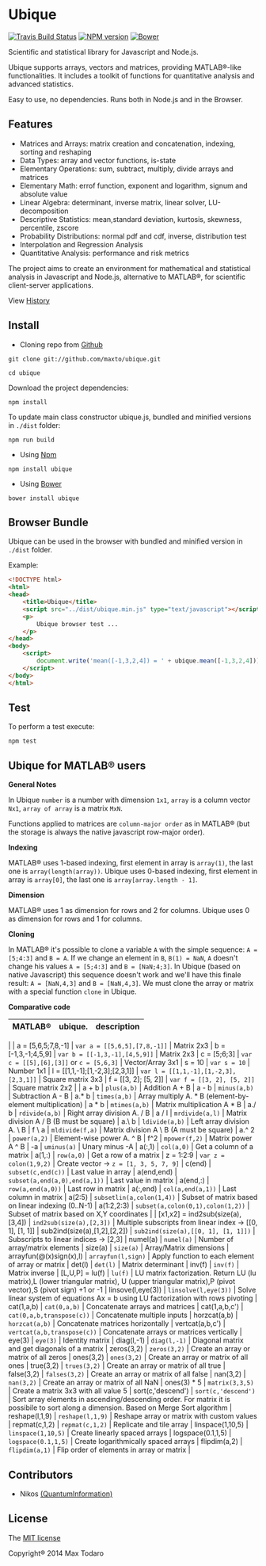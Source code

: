 # Ubique
[![Travis Build Status](https://travis-ci.org/maxto/ubique.svg?style=flat)](https://travis-ci.org/maxto/ubique)
[![NPM version](http://img.shields.io/npm/v/ubique.svg?style=flat)](https://www.npmjs.com/package/ubique)
[![Bower](https://img.shields.io/bower/v/bootstrap.svg?style=flat)](http://bower.io/search/?q=ubique)

Scientific and statistical library for Javascript and Node.js.

Ubique supports arrays, vectors and matrices, providing MATLAB®-like functionalities.
It includes a toolkit of functions for quantitative analysis and advanced statistics. 

Easy to use, no dependencies. Runs both in Node.js and in the Browser.

## Features

- Matrices and Arrays: matrix creation and concatenation, indexing, sorting and reshaping
- Data Types: array and vector functions, is-state
- Elementary Operations: sum, subtract, multiply, divide arrays and matrices 
- Elementary Math: errof function, exponent and logarithm, signum and absolute value
- Linear Algebra: determinant, inverse matrix, linear solver, LU-decomposition
- Descriptive Statistics: mean,standard deviation, kurtosis, skewness, percentile, zscore
- Probability Distributions: normal pdf and cdf, inverse, distribution test
- Interpolation and Regression Analysis
- Quantitative Analysis: performance and risk metrics

The project aims to create an environment for mathematical and statistical analysis in Javascript and Node.js, alternative to MATLAB®, for scientific client-server applications.

View [History](HISTORY.md) 

## Install

- Cloning repo from [Github](https://github.com/)

```
git clone git://github.com/maxto/ubique.git

cd ubique
```

Download the project dependencies:

```
npm install
```

To update main class constructor ubique.js, bundled and minified versions in `./dist` folder:

```
npm run build
```

- Using [Npm](https://www.npmjs.org)

```
npm install ubique
```

- Using [Bower](http://bower.io/)


```
bower install ubique
```

## Browser Bundle

Ubique can be used in the browser with bundled and minified version in `./dist` folder.

Example:

```html
<!DOCTYPE html>
<html>
<head>
	<title>Ubique</title>
	<script src="../dist/ubique.min.js" type="text/javascript"></script>
	<p>
		Ubique browser test ...
	</p>
</head>
<body>
	<script>
		document.write('mean([-1,3,2,4]) = ' + ubique.mean([-1,3,2,4])); // 2
	</script>
</body>
</html>
```

## Test

To perform a test execute:

```
npm test
```

## Ubique for MATLAB® users

__General Notes__

In Ubique `number` is a number with dimension `1x1`, `array` is a column vector `Nx1`, `array of array` is a matrix `MxN`.

Functions applied to matrices are `column-major order` as in MATLAB® (but the storage is always the native javascript row-major order).

__Indexing__

MATLAB® uses 1-based indexing, first element in array is `array(1)`, the last one is `array(length(array))`.
Ubique uses 0-based indexing, first element in array is `array[0]`, the last one is `array[array.length - 1]`.

__Dimension__

MATLAB® uses 1 as dimension for rows and 2 for columns.
Ubique uses 0 as dimension for rows and 1 for columns.

__Cloning__

In MATLAB® it's possible to clone a variable `A` with the simple sequence: `A = [5;4:3]` and `B = A`. If we change an element in `B`, `B(1) = NaN`, `A` doesn't change his values
`A = [5;4:3]` and `B = [NaN;4;3]`.
In Ubique (based on native Javascript) this sequence doesn't work and we'll have this finale result: `A = [NaN,4,3]` and `B = [NaN,4,3]`. We must clone the array or matrix with a 
special function `clone` in Ubique. 

__Comparative code__

|MATLAB®| ubique.| description|
|----- |--------|------|
|
| a = [5,6,5;7,8,-1] | `var a = [[5,6,5],[7,8,-1]]` | Matrix 2x3
| b = [-1,3,-1;4,5,9] | `var b = [[-1,3,-1],[4,5,9]]` | Matrix 2x3
| c = [5;6;3] | `var c = [[5],[6],[3]]` or `c = [5,6,3]` | Vector/Array 3x1 
| s = 10 | `var s = 10` | Number 1x1
| l = [[1,1,-1];[1,-2,3];[2,3,1]] | `var l = [[1,1,-1],[1,-2,3],[2,3,1]]` | Square matrix 3x3
| f = [[3, 2]; [5, 2]] | `var f = [[3, 2], [5, 2]]` | Square matrix 2x2
|
| a + b | `plus(a,b)` | Addition A + B
| a - b | `minus(a,b)` | Subtraction A - B
| a.* b | `times(a,b)` | Array multiply A. * B (element-by-element multiplication)
| a * b | `mtimes(a,b)` | Matrix multiplication A * B
| a./ b | `rdivide(a,b)` | Right array division A. / B
| a / l | `mrdivide(a,l)` | Matrix division A / B (B must be square)
| a.\ b | `ldivide(a,b)` | Left array division A. \ B
| f \ a | `mldivide(f,a)` | Matrix division A \ B (A must be square)
| a.^ 2 | `power(a,2)` | Element-wise power A. ^ B
| f^2 | `mpower(f,2)` | Matrix power A ^ B
| -a | `uminus(a)` | Unary minus -A
| a(:,1) | `col(a,0)` | Get a column of a matrix
| a(1,:) | `row(a,0)` | Get a row of a matrix
| z = 1:2:9 | `var z = colon(1,9,2)` | Create vector -> `z = [1, 3, 5, 7, 9]`
| c(end) | `subset(c,end(c))` | Last value in array
| a(end,end) | `subset(a,end(a,0),end(a,1))` | Last value in matrix
| a(end,:) | `row(a,end(a,0))` | Last row in matrix
| a(:,end) | `col(a,end(a,1))` | Last column in matrix
| a(2:5) | `subsetlin(a,colon(1,4))` | Subset of matrix based on linear indexing (0..N-1)
| a(1:2,2:3) | `subset(a,colon(0,1),colon(1,2))` | Subset of matrix based on X,Y coordinates
|
| [x1,x2] = ind2sub(size(a),[3,4]) | `ind2sub(size(a),[2,3])` | Multiple subscripts from linear index -> [[0, 1], [1, 1]]
| sub2ind(size(a),[1,2],[2,2]) | `sub2ind(size(a),[[0, 1], [1, 1]])` | Subscripts to linear indices -> [2,3]
| numel(a) | `numel(a)` | Number of array/matrix elements
| size(a) | `size(a)` | Array/Matrix dimensions
| arrayfun(@(x)sign(x),l) | `arrayfun(l,sign)` | Apply function to each element of array or matrix
| det(l) | `det(l)` | Matrix determinant
| inv(f) | `inv(f)` | Matrix inverse
| [L,U,P] = lu(f) | `lu(f)` | LU matrix factorization. Return LU (lu matrix),L (lower triangular matrix), U (upper triangular matrix),P (pivot vector),S (pivot sign) +1 or -1
| linsove(l,eye(3)) | `linsolve(l,eye(3))` | Solve linear system of equations Ax = b using LU factorization with rows pivoting
| cat(1,a,b) | `cat(0,a,b)` |  Concatenate arrays and matrices
| cat(1,a,b,c') | `cat(0,a,b,transpose(c))` | Concatenate multiple inputs
| horzcat(a,b) | `horzcat(a,b)` | Concatenate matrices horizontally
| vertcat(a,b,c') | `vertcat(a,b,transpose(c))` | Concatenate arrays or matrices vertically
| eye(3) | `eye(3)` | Identity matrix
| diag(l,-1) | `diag(l,-1)` | Diagonal matrix and get diagonals of a matrix
| zeros(3,2) | `zeros(3,2)` | Create an array or matrix of all zeros
| ones(3,2) | `ones(3,2)` | Create an array or matrix of all ones
| true(3,2) | `trues(3,2)` | Create an array or matrix of all true
| false(3,2) | `falses(3,2)` | Create an array or matrix of all false
| nan(3,2) | `nan(3,2)` | Create an array or matrix of all NaN
| ones(3) * 5 | `matrix(3,3,5)` | Create a matrix 3x3 with all value 5
| sort(c,'descend') | `sort(c,'descend')` | Sort array elements in ascending/descending order. For matrix it is possibile to sort along a dimension. Based on Merge Sort algorithm
| reshape(l,1,9) | `reshape(l,1,9)` | Reshape array or matrix with custom values
| repmat(c,1,2) | `repmat(c,1,2)` | Replicate and tile array
| linspace(1,10,5) | `linspace(1,10,5)` | Create linearly spaced arrays
| logspace(0.1,1,5) | `logspace(0.1,1,5)` | Create logarithmically spaced arrays
| flipdim(a,2) | `flipdim(a,1)` | Flip order of elements in array or matrix 
|

## Contributors

- Nikos [(QuantumInformation)](https://github.com/QuantumInformation)

## License

The [MIT license](LICENSE)

Copyright® 2014 Max Todaro







